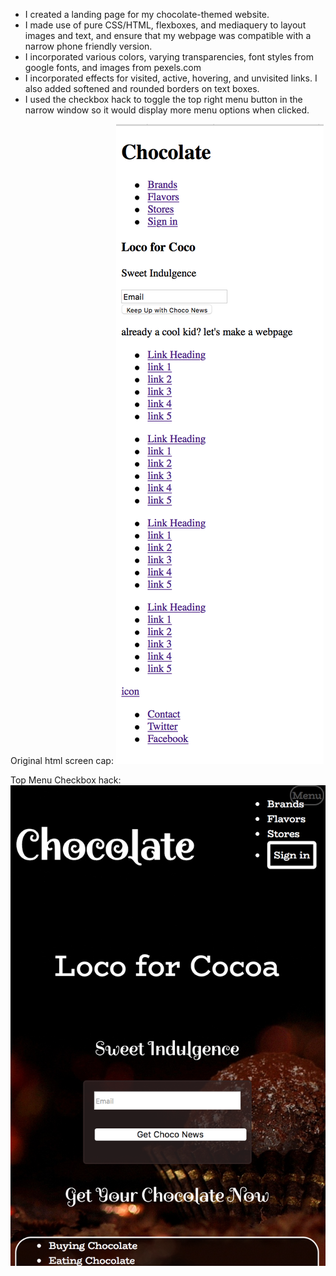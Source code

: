 * I created a landing page for my chocolate-themed website.
* I made use of  pure CSS/HTML, flexboxes, and mediaquery to layout images and text, and ensure that my webpage was compatible with a narrow phone friendly version.
* I incorporated various colors, varying transparencies, font styles from google fonts, and images from pexels.com
* I incorporated effects for visited, active, hovering, and unvisited links. I also added softened and rounded borders on text boxes.
* I used the checkbox hack to toggle the top right menu button in the narrow window so it would display more menu options when clicked.

Original html screen cap:
![screencap](images/Site-cap.png)

Top Menu Checkbox hack:
![checkboxhack](images/top-menu.png)
